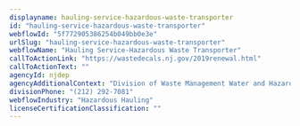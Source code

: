 ```yaml
---
displayname: hauling-service-hazardous-waste-transporter
id: "hauling-service-hazardous-waste-transporter"
webflowId: "5f772905386254b049bb0e3e"
urlSlug: "hauling-service-hazardous-waste-transporter"
webflowName: "Hauling Service-Hazardous Waste Transporter"
callToActionLink: "https://wastedecals.nj.gov/2019renewal.html"
callToActionText: ""
agencyId: njdep
agencyAdditionalContext: "Division of Waste Management Water and Hazardous Waste Enforcement"
divisionPhone: "(212) 292-7081"
webflowIndustry: "Hazardous Hauling"
licenseCertificationClassification: ""
---
```

